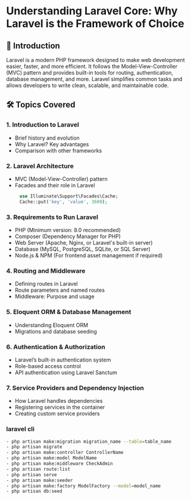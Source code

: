 # Understanding Laravel Core: Why Laravel is the Framework of Choice

## 📖 Introduction
Laravel is a modern PHP framework designed to make web development easier, faster, and more efficient. It follows the Model-View-Controller (MVC) pattern and provides built-in tools for routing, authentication, database management, and more. Laravel simplifies common tasks and allows developers to write clean, scalable, and maintainable code.
## 🛠️ Topics Covered

### 1. Introduction to Laravel
   - Brief history and evolution
   - Why Laravel? Key advantages
   - Comparison with other frameworks

### 2. Laravel Architecture
   - MVC (Model-View-Controller) pattern
   - Facades and their role in Laravel

   ``` php
        use Illuminate\Support\Facades\Cache;
        Cache::put('key', 'value', 3600);
   ```

### 3. Requirements to Run Laravel
   - PHP (Minimum version: 8.0 recommended)
   - Composer (Dependency Manager for PHP)
   - Web Server (Apache, Nginx, or Laravel's built-in server)
   - Database (MySQL, PostgreSQL, SQLite, or SQL Server)
   - Node.js & NPM (For frontend asset management if required)

### 4. Routing and Middleware
   - Defining routes in Laravel
   - Route parameters and named routes
   - Middleware: Purpose and usage

### 5. Eloquent ORM & Database Management
   - Understanding Eloquent ORM
   - Migrations and database seeding

### 6. Authentication & Authorization
   - Laravel’s built-in authentication system
   - Role-based access control
   - API authentication using Laravel Sanctum

### 7. Service Providers and Dependency Injection
   - How Laravel handles dependencies
   - Registering services in the container
   - Creating custom service providers

### laravel cli 

 ``` bash
 - php artisan make:migration migration_name --table=table_name
 - php artisan migrate
 - php artisan make:controller ControllerName
 - php artisan make:model ModelName
 - php artisan make:middleware CheckAdmin
 - php artisan route:list
 - php artisan serve
 - php artisan make:seeder    
 - php artisan make:factory ModelFactory --model=model_name
 - php artisan db:seed

```